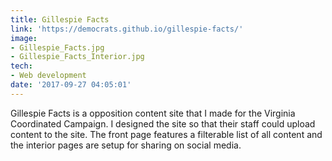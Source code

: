 ```yaml
---
title: Gillespie Facts
link: 'https://democrats.github.io/gillespie-facts/'
image:
- Gillespie_Facts.jpg
- Gillespie_Facts_Interior.jpg
tech:
- Web development
date: '2017-09-27 04:05:01'
---
```


Gillespie Facts is a opposition content site that I made for the Virginia Coordinated Campaign. I designed the site so that their staff could upload content to the site. The front page features a filterable list of all content and the interior pages are setup for sharing on social media.
